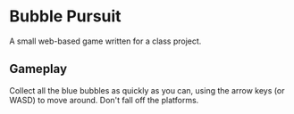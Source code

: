 # Bubble Pursuit

A small web-based game written for a class project.

## Gameplay

Collect all the blue bubbles as quickly as you can, using the arrow keys (or WASD) to move around. Don't fall off the platforms.
